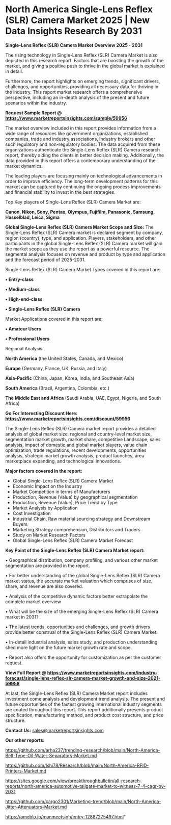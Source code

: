 # North America Single-Lens Reflex (SLR) Camera Market 2025 | New Data Insights Research By 2031

<Strong> Single-Lens Reflex (SLR) Camera Market Overview 2025 - 2031</strong>

The rising technology in Single-Lens Reflex (SLR) Camera Market is also depicted in this research report. Factors that are boosting the growth of the market, and giving a positive push to thrive in the global market is explained in detail.

Furthermore, the report highlights on emerging trends, significant drivers, challenges, and opportunities, providing all necessary data for thriving in the industry. This report market research offers a comprehensive perspective, including an in-depth analysis of the present and future scenarios within the industry.

<strong>Request Sample Report @ <a href=https://www.marketreportsinsights.com/sample/59956>https://www.marketreportsinsights.com/sample/59956</a></strong>

The market overview included in this report provides information from a wide range of resources like government organizations, established companies, trade and industry associations, industry brokers and other such regulatory and non-regulatory bodies. The data acquired from these organizations authenticate the Single-Lens Reflex (SLR) Camera research report, thereby aiding the clients in better decision making. Additionally, the data provided in this report offers a contemporary understanding of the market dynamics.

The leading players are focusing mainly on technological advancements in order to improve efficiency. The long-term development patterns for this market can be captured by continuing the ongoing process improvements and financial stability to invest in the best strategies.

Top Key players of Single-Lens Reflex (SLR) Camera Market are:

<strong>Canon, Nikon, Sony, Pentax, Olympus, Fujifilm, Panasonic, Samsung, Hasselblad, Leica, Sigma</strong>

<strong><b>Global Single-Lens Reflex (SLR) Camera Market Scope and Size:</b></strong>
The Single-Lens Reflex (SLR) Camera market is declared segment by company, region (country), type, and application. Players, stakeholders, and other participants in the global Single-Lens Reflex (SLR) Camera market will gain the market scope as they use the report as a powerful resource. The segmental analysis focuses on revenue and product by type and application and the forecast period of 2025-2031.

Single-Lens Reflex (SLR) Camera Market Types covered in this report are:

<strong>• Entry-class

• Medium-class

• High-end-class

• Single-Lens Reflex (SLR) Camera</strong>

Market Applications covered in this report are:

<strong>• Amateur Users

• Professional Users</strong> 

Regional Analysis

<strong>North America</strong> (the United States, Canada, and Mexico)

<strong>Europe</strong> (Germany, France, UK, Russia, and Italy)

<strong>Asia-Pacific</strong> (China, Japan, Korea, India, and Southeast Asia)

<strong>South America</strong> (Brazil, Argentina, Colombia, etc.)

<strong>The Middle East and Africa</strong> (Saudi Arabia, UAE, Egypt, Nigeria, and South Africa)

<strong>Go For Interesting Discount Here: <a href=https://www.marketreportsinsights.com/discount/59956>https://www.marketreportsinsights.com/discount/59956</a></strong>

The Single-Lens Reflex (SLR) Camera market report provides a detailed analysis of global market size, regional and country-level market size, segmentation market growth, market share, competitive Landscape, sales analysis, impact of domestic and global market players, value chain optimization, trade regulations, recent developments, opportunities analysis, strategic market growth analysis, product launches, area marketplace expanding, and technological innovations.

<strong><b>Major factors covered in the report:</b></strong>
<ul>
  <li>Global Single-Lens Reflex (SLR) Camera Market </li>
  <li>Economic Impact on the Industry</li>
  <li>Market Competition in terms of Manufacturers</li>
  <li>Production, Revenue (Value) by geographical segmentation</li>
  <li>Production, Revenue (Value), Price Trend by Type</li>
  <li>Market Analysis by Application</li>
  <li>Cost Investigation</li>
  <li>Industrial Chain, Raw material sourcing strategy and Downstream Buyers</li>
  <li>Marketing Strategy comprehension, Distributors and Traders</li>
  <li>Study on Market Research Factors</li>
  <li>Global Single-Lens Reflex (SLR) Camera Market Forecast</li>
</ul>

<strong><b>Key Point of the Single-Lens Reflex (SLR) Camera Market report:</b></strong>

• Geographical distribution, company profiling, and various other market segmentation are provided in the report.

• For better understanding of the global Single-Lens Reflex (SLR) Camera market status, the accurate market valuation which comprises of size, share, and revenue are also covered.

• Analysis of the competitive dynamic factors better extrapolate the complete market overview

• What will be the size of the emerging Single-Lens Reflex (SLR) Camera market in 2031?

• The latest trends, opportunities and challenges, and growth drivers provide better construal of the Single-Lens Reflex (SLR) Camera Market.

• In-detail industrial analysis, sales study, and production understanding shed more light on the future market growth rate and scope.

• Report also offers the opportunity for customization as per the customer request.

<strong><b>View Full Report @ <a href=https://www.marketreportsinsights.com/industry-forecast/single-lens-reflex-slr-camera-market-growth-and-size-2021-59956>https://www.marketreportsinsights.com/industry-forecast/single-lens-reflex-slr-camera-market-growth-and-size-2021-59956</a></b></strong>


At last, the Single-Lens Reflex (SLR) Camera Market report includes investment come analysis and development trend analysis. The present and future opportunities of the fastest growing international industry segments are coated throughout this report. This report additionally presents product specification, manufacturing method, and product cost structure, and price structure.

<strong>Contact Us:</strong>
sales@marketreportsinsights.com

<strong>Our other reports:</strong>

<a href=https://github.com/arha237/trending-research/blob/main/North-America-Belt-Type-Oil-Water-Separators-Market.md>https://github.com/arha237/trending-research/blob/main/North-America-Belt-Type-Oil-Water-Separators-Market.md</a>

<a href=https://github.com/Ishi78/Research/blob/main/North-America-RFID-Printers-Market.md>https://github.com/Ishi78/Research/blob/main/North-America-RFID-Printers-Market.md</a>

<a href=https://sites.google.com/view/breakthroughbulletin/all-research-reports/north-america-automotive-tailgate-market-to-witness-7-4-cagr-by-2031>https://sites.google.com/view/breakthroughbulletin/all-research-reports/north-america-automotive-tailgate-market-to-witness-7-4-cagr-by-2031</a>

<a href=https://github.com/cargo2301/Marketing-trend/blob/main/North-America-Jitter-Attenuators-Market.md>https://github.com/cargo2301/Marketing-trend/blob/main/North-America-Jitter-Attenuators-Market.md</a>

<a href=https://ameblo.jp/manmeetsigh/entry-12887275497.html>https://ameblo.jp/manmeetsigh/entry-12887275497.html</a>"
